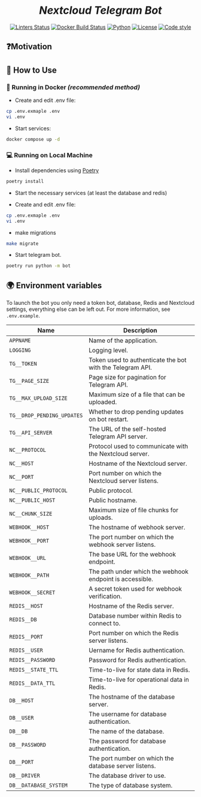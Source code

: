 <h1 align="center"><em>Nextcloud Telegram Bot</em></h1>

<p align="center">
  <a href="https://github.com/donBarbos/telegram-bot-template/actions/workflows/linters.yml"><img src="https://img.shields.io/github/actions/workflow/status/blvdek/nc_tg_bot/linters.yml?label=linters" alt="Linters Status"></a>
  <a href="https://github.com/donBarbos/telegram-bot-template/actions/workflows/docker-image.yml"><img src="https://img.shields.io/github/actions/workflow/status/blvdek/nc_tg_bot/docker-image.yml?label=docker%20image" alt="Docker Build Status"></a>
  <a href="https://www.python.org/downloads"><img src="https://img.shields.io/badge/python-3.12%2B-blue" alt="Python"></a>
  <a href="https://github.com/blvdek/nc_tg_bot/blob/main/LICENSE"><img src="https://img.shields.io/badge/license-MIT-blue.svg" alt="License"></a>
  <a href="https://github.com/astral-sh/ruff"><img src="https://img.shields.io/endpoint?url=https://raw.githubusercontent.com/astral-sh/ruff/main/assets/badge/v2.json" alt="Code style"></a>
<p>

## ❓Motivation

## 🚀 How to Use

### 🐳 Running in Docker _(recommended method)_

- Create and edit .env file:
```bash
cp .env.exmaple .env
vi .env
```

- Start services:
```bash
docker compose up -d
```

### 💻 Running on Local Machine

- Install dependencies using [Poetry](https://python-poetry.org "python package manager")
```bash
poetry install
```

- Start the necessary services (at least the database and redis)

- Create and edit .env file:
```bash
cp .env.exmaple .env
vi .env
```

-   make migrations
```bash
make migrate
```

- Start telegram bot.
```bash
poetry run python -m bot
```

## 🌍 Environment variables

To launch the bot you only need a token bot, database, Redis and Nextcloud settings, everything else can be left out. For more information, see `.env.example`.

| Name                     | Description                                                                                 |
| ------------------------ | ------------------------------------------------------------------------------------------- |
| `APPNAME`                | Name of the application.                                                                 |
| `LOGGING`                | Logging level.                                                                           |
| `TG__TOKEN`              | Token used to authenticate the bot with the Telegram API.                                                                  |
| `TG__PAGE_SIZE`          | Page size for pagination for Telegram API.                                     |
| `TG__MAX_UPLOAD_SIZE`    | Maximum size of a file that can be uploaded.                          |
| `TG__DROP_PENDING_UPDATES` | Whether to drop pending updates on bot restart.                                             |
| `TG__API_SERVER`          | The URL of the self-hosted Telegram API server.                                        |
| `NC__PROTOCOL`           | Protocol used to communicate with the Nextcloud server.                                          |
| `NC__HOST`               | Hostname of the Nextcloud server.                                                   |
| `NC__PORT`               | Port number on which the Nextcloud server listens.                                           |
| `NC__PUBLIC_PROTOCOL`    | Public protocol.                                                          |
| `NC__PUBLIC_HOST`        | Public hostname.                                                        |
| `NC__CHUNK_SIZE`         | Maximum size of file chunks for uploads.                                                        |
| `WEBHOOK__HOST`          | The hostname of webhook server.                                                 |
| `WEBHOOK__PORT`          | The port number on which the webhook server listens.                                                         |
| `WEBHOOK__URL`           | The base URL for the webhook endpoint.                                                                        |
| `WEBHOOK__PATH`          | The path under which the webhook endpoint is accessible.                                                                      |
| `WEBHOOK__SECRET`        | A secret token used for webhook verification.                                   |
| `REDIS__HOST`            | Hostname of the Redis server.                                               |
| `REDIS__DB`              | Database number within Redis to connect to.                                                    |
| `REDIS__PORT`            | Port number on which the Redis server listens.                                                     |
| `REDIS__USER`            | Uername for Redis authentication.                                     |
| `REDIS__PASSWORD`        | Password for Redis authentication.                                        |
| `REDIS__STATE_TTL`       | Time-to-live for state data in Redis.                                          |
| `REDIS__DATA_TTL`        | Time-to-live for operational data in Redis.                                            |
| `DB__HOST`               | The hostname of the database server.                                           |
| `DB__USER`               | The username for database authentication.                                    |
| `DB__DB`                 | The name of the database.                                                          |
| `DB__PASSWORD`           | The password for database authentication.                                   |
| `DB__PORT`               | The port number on which the database server listens.                                                   |
| `DB__DRIVER`             | The database driver to use.                                     |
| `DB__DATABASE_SYSTEM`    | The type of database system.                                      |
